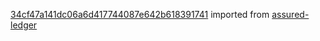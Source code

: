 [34cf47a141dc06a6d417744087e642b618391741](https://github.com/insolar/assured-ledger/commit/34cf47a141dc06a6d417744087e642b618391741) imported from [assured-ledger](https://github.com/insolar/assured-ledger)
